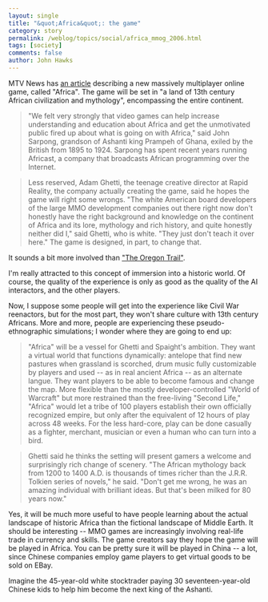 ```yaml
---
layout: single 
title: "&quot;Africa&quot;: the game" 
category: story
permalink: /weblog/topics/social/africa_mmog_2006.html
tags: [society] 
comments: false 
author: John Hawks 
---
```



<p>
MTV News has <a href="http://www.mtv.com/news/articles/1523211/20060203/index.jhtml">an article</a> describing a new massively multiplayer online game, called "Africa". The game will be set in "a land of 13th century African civilization and mythology", encompassing the entire continent. 
</p>

<blockquote>"We felt very strongly that video games can help increase understanding and education about Africa and get the unmotivated public fired up about what is going on with Africa," said John Sarpong, grandson of Ashanti king Prampeh of Ghana, exiled by the British from 1895 to 1924. Sarpong has spent recent years running Africast, a company that broadcasts African programming over the Internet.</blockquote>

<blockquote>Less reserved, Adam Ghetti, the teenage creative director at Rapid Reality, the company actually creating the game, said he hopes the game will right some wrongs. "The white American board developers of the large MMO development companies out there right now don't honestly have the right background and knowledge on the continent of Africa and its lore, mythology and rich history, and quite honestly neither did I," said Ghetti, who is white. "They just don't teach it over here." The game is designed, in part, to change that.</blockquote>

<p>
It sounds a bit more involved than <a href="http://www.gamespot.com/gamespot/features/all/greatestgames/p-34.html">"The Oregon Trail"</a>. 
</p>

<p>
I'm really attracted to this concept of immersion into a historic world. Of course, the quality of the experience is only as good as the quality of the AI interactors, and the other players. 
</p>

<p>
Now, I suppose some people will get into the experience like Civil War reenactors, but for the most part, they won't share culture with 13th century Africans. More and more, people are experiencing these pseudo-ethnographic simulations; I wonder where they are going to end up: 
</p>

<blockquote>"Africa" will be a vessel for Ghetti and Spaight's ambition. They want a virtual world that functions dynamically: antelope that find new pastures when grassland is scorched, drum music fully customizable by players and used -- as in real ancient Africa -- as an alternate langue. They want players to be able to become famous and change the map. More flexible than the mostly developer-controlled "World of Warcraft" but more restrained than the free-living "Second Life," "Africa" would let a tribe of 100 players establish their own officially recognized empire, but only after the equivalent of 12 hours of play across 48 weeks. For the less hard-core, play can be done casually as a fighter, merchant, musician or even a human who can turn into a bird.</blockquote>

<blockquote>Ghetti said he thinks the setting will present gamers a welcome and surprisingly rich change of scenery. "The African mythology back from 1200 to 1400 A.D. is thousands of times richer than the J.R.R. Tolkien series of novels," he said. "Don't get me wrong, he was an amazing individual with brilliant ideas. But that's been milked for 80 years now."</blockquote>

<p>
Yes, it will be much more useful to have people learning about the actual landscape of historic Africa than the fictional landscape of Middle Earth. It should be interesting -- MMO games are increasingly involving real-life trade in currency and skills. The game creators say they hope the game will be played in Africa. You can be pretty sure it will be played in China -- a lot, since Chinese companies employ game players to get virtual goods to be sold on EBay. 
</p>

<p>
Imagine the 45-year-old white stocktrader paying 30 seventeen-year-old Chinese kids to help him become the next king of the Ashanti. 
</p>

